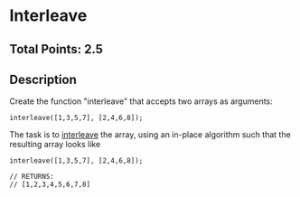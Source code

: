 # Interleave

## Total Points: 2.5

## Description

Create the function "interleave" that accepts two arrays as arguments:

```
interleave([1,3,5,7], [2,4,6,8]);
```

The task is to [interleave]() the array, using an in-place algorithm such that the resulting array looks like

```
interleave([1,3,5,7], [2,4,6,8]);

// RETURNS:
// [1,2,3,4,5,6,7,8]

```
